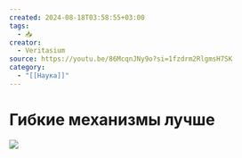 ```yaml
---
created: 2024-08-18T03:58:55+03:00
tags:
  - 📥
creator:
  - Veritasium
source: https://youtu.be/86McqnJNy9o?si=1fzdrm2RlgmsH7SK
category:
  - "[[Наука]]"
---
```


# Гибкие механизмы лучше

![](https://youtu.be/86McqnJNy9o?si=1fzdrm2RlgmsH7SK)